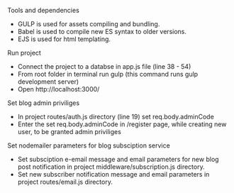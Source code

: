 Tools and dependencies

* GULP is used for assets compiling and bundling.
* Babel is used to compile new ES syntax to older versions.
* EJS is used for html templating.

Run project

* Connect the project to a databse in app.js file (line 38 - 54)
* From root folder in terminal run gulp (this command runs gulp development server)
* Open http://localhost:3000/

Set blog admin priviliges

* In project routes/auth.js directory (line 19) set req.body.adminCode
* Enter the set req.body.adminCode in /register page, while creating new user, to be granted admin priviliges

Set nodemailer parameters for blog subsciption service

* Set subsciption e-email message and email parameters for new blog post notification in project middleware/subscription.js directory.
* Set new subscriber notification message and email parameters in project routes/email.js directory.
